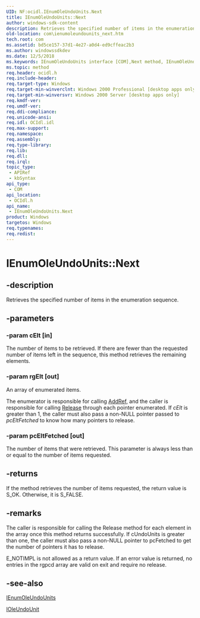 ```yaml
---
UID: NF:ocidl.IEnumOleUndoUnits.Next
title: IEnumOleUndoUnits::Next
author: windows-sdk-content
description: Retrieves the specified number of items in the enumeration sequence.
old-location: com\ienumoleundounits_next.htm
tech.root: com
ms.assetid: bd5ce157-37d1-4e27-a0d4-ed9cffeac2b3
ms.author: windowssdkdev
ms.date: 12/5/2018
ms.keywords: IEnumOleUndoUnits interface [COM],Next method, IEnumOleUndoUnits.Next, IEnumOleUndoUnits::Next, Next, Next method [COM], Next method [COM],IEnumOleUndoUnits interface, _ole_ienumoleundounits_next, com.ienumoleundounits_next, ocidl/IEnumOleUndoUnits::Next
ms.topic: method
req.header: ocidl.h
req.include-header: 
req.target-type: Windows
req.target-min-winverclnt: Windows 2000 Professional [desktop apps only]
req.target-min-winversvr: Windows 2000 Server [desktop apps only]
req.kmdf-ver: 
req.umdf-ver: 
req.ddi-compliance: 
req.unicode-ansi: 
req.idl: OCIdl.idl
req.max-support: 
req.namespace: 
req.assembly: 
req.type-library: 
req.lib: 
req.dll: 
req.irql: 
topic_type:
 - APIRef
 - kbSyntax
api_type:
 - COM
api_location:
 - OCIdl.h
api_name:
 - IEnumOleUndoUnits.Next
product: Windows
targetos: Windows
req.typenames: 
req.redist: 
---
```


# IEnumOleUndoUnits::Next


## -description


Retrieves the specified number of items in the enumeration sequence.


## -parameters




### -param cElt [in]

The number of items to be retrieved. If there are fewer than the requested number of items left in the sequence, this method retrieves the remaining elements.


### -param rgElt [out]

An array of enumerated items.

The enumerator is responsible for calling <a href="https://msdn.microsoft.com/b4316efd-73d4-4995-b898-8025a316ba63">AddRef</a>, and the caller is responsible for calling <a href="https://msdn.microsoft.com/4b494c6f-f0ee-4c35-ae45-ed956f40dc7a">Release</a> through each pointer enumerated. If <i>cElt</i> is greater than 1, the caller must also pass a non-NULL pointer passed to <i>pcEltFetched</i> to know how many pointers to release.


### -param pcEltFetched [out]

The number of items that were retrieved. This parameter is always less than or equal to the number of items requested.


## -returns



If the method retrieves the number of items requested, the return value is S_OK. Otherwise, it is S_FALSE.




## -remarks



The caller is responsible for calling the Release method for each element in the array once this method returns successfully. If cUndoUnits is greater than one, the caller must also pass a non-NULL pointer to pcFetched to get the number of pointers it has to release. 



E_NOTIMPL is not allowed as a return value. If an error value is returned, no entries in the rgpcd array are valid on exit and require no release.




## -see-also




<a href="https://msdn.microsoft.com/f43cbd9d-d91b-4230-816f-693dec7056a4">IEnumOleUndoUnits</a>



<a href="https://msdn.microsoft.com/0822c894-b96c-4b69-94d2-b052dff81f6e">IOleUndoUnit</a>
 

 


